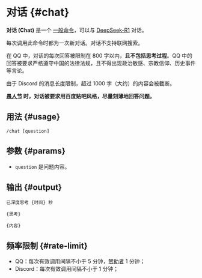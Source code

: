 # 对话 <Badge type="warning" text="测试中命令" /> {#chat}

**对话 (Chat)** 是一个 [一般命令](/general/)，可以与 [DeepSeek-R1](https://api-docs.deepseek.com/zh-cn/news/news250120) 对话。

每次调用此命令时都为一次新对话。对话不支持联网搜索。

在 QQ 中，对话的每次回答被限制在 800 字以内，**且不包括思考过程**。QQ 中的回答被要求严格遵守中国的法律法规，且不得出现政治敏感、宗教信仰、历史事件等言论。

由于 Discord 的消息长度限制，超过 1000 字（大约）的内容会被截断。

**[愚人节](/timeline/#april) 时，对话被要求用百度贴吧风格，尽量刻薄地回答问题。**

## 用法 {#usage}

```
/chat [question]
```

## 参数 {#params}

* `question` 是问题内容。

## 输出 {#output}

```
已深度思考 {时间} 秒

{思考}

{内容}
```

## 频率限制 {#rate-limit}

* QQ：每次有效调用间隔不小于 5 分钟，[赞助者](/sponsors.md) 1 分钟；
* Discord：每次有效调用间隔不小于 1 分钟；